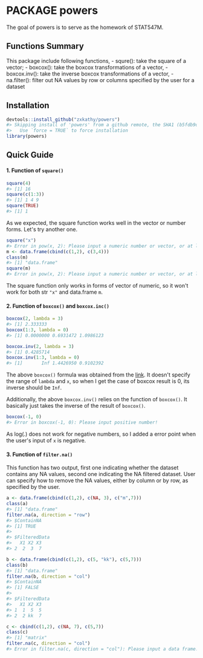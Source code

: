 <!-- README.md is generated from README.Rmd. Please edit that file -->
PACKAGE powers
==============

The goal of powers is to serve as the homework of STAT547M.

Functions Summary
-----------------

This package include following functions, - squre(): take the square of a vector; - boxcox(): take the boxcox transformations of a vector, - boxcox.inv(): take the inverse boxcox transformations of a vector, - na.filter(): filter out NA values by row or columns specified by the user for a dataset

Installation
------------

``` r
devtools::install_github("zxkathy/powers")
#> Skipping install of 'powers' from a github remote, the SHA1 (b5fdb9dc) has not changed since last install.
#>   Use `force = TRUE` to force installation
library(powers)
```

Quick Guide
-----------

#### 1. Function of `square()`

``` r
square(4)
#> [1] 16
square(c(1:3))
#> [1] 1 4 9
square(TRUE)
#> [1] 1
```

As we expected, the square function works well in the vector or number forms. Let's try another one.

``` r
square("x")
#> Error in pow(x, 2): Please input a numeric number or vector, or at least input a logical value!
m <- data.frame(cbind(c(1,2), c(3,4)))
class(m)
#> [1] "data.frame"
square(m)
#> Error in pow(x, 2): Please input a numeric number or vector, or at least input a logical value!
```

The square function only works in forms of vector of numeric, so it won't work for both str `"x"` and data.frame `m`.

#### 2. Function of `boxcox()` and `boxcox.inc()`

``` r
boxcox(2, lambda = 3)
#> [1] 2.333333
boxcox(1:3, lambda = 0)
#> [1] 0.0000000 0.6931472 1.0986123
```

``` r
boxcox.inv(2, lambda = 3)
#> [1] 0.4285714
boxcox.inv(1:3, lambda = 0)
#> [1]       Inf 1.4426950 0.9102392
```

The above `boxcox()` formula was obtained from the [link](http://onlinestatbook.com/2/transformations/box-cox.html). It doesn't specify the range of `lambda` and `x`, so when I get the case of boxcox result is 0, its inverse should be `Inf`.

Additionally, the above `boxcox.inv()` relies on the function of `boxcox()`. It basically just takes the inverse of the result of `boxcox()`.

``` r
boxcox(-1, 0)
#> Error in boxcox(-1, 0): Please input positive number!
```

As log(.) does not work for negative numbers, so I added a error point when the user's input of `x` is negative.

#### 3. Function of `filter.na()`

This function has two output, first one indicating whether the dataset contains any NA values, second one indicating the NA filtered dataset. User can specify how to remove the NA values, either by column or by row, as specified by the user.

``` r
a <- data.frame(cbind(c(1,2), c(NA, 3), c("m",7)))
class(a)
#> [1] "data.frame"
filter.na(a, direction = "row")
#> $ContainNA
#> [1] TRUE
#> 
#> $FilteredData
#>   X1 X2 X3
#> 2  2  3  7
```

``` r
b <- data.frame(cbind(c(1,2), c(5, "kk"), c(5,7)))
class(b)
#> [1] "data.frame"
filter.na(b, direction = "col")
#> $ContainNA
#> [1] FALSE
#> 
#> $FilteredData
#>   X1 X2 X3
#> 1  1  5  5
#> 2  2 kk  7
```

``` r
c <- cbind(c(1,2), c(NA, 7), c(5,7))
class(c)
#> [1] "matrix"
filter.na(c, direction = "col")
#> Error in filter.na(c, direction = "col"): Please input a data frame!
```
